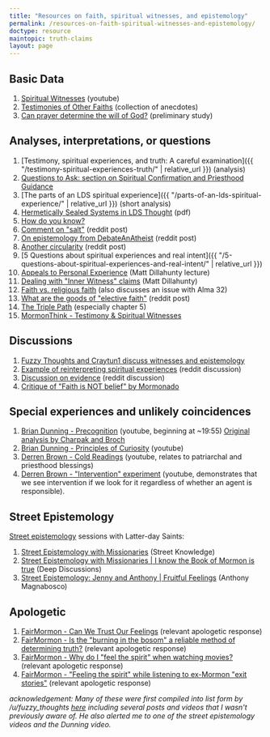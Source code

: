 ```yaml
---
title: "Resources on faith, spiritual witnesses, and epistemology"
permalink: /resources-on-faith-spiritual-witnesses-and-epistemology/
doctype: resource
maintopic: truth-claims
layout: page
---
```


## Basic Data

1. [Spiritual Witnesses](https://www.youtube.com/watch?v=UJMSU8Qj6Go) (youtube)
1. [Testimonies of Other Faiths](https://testimoniesofotherfaiths.blogspot.com/) (collection of anecdotes)
1. [Can prayer determine the will of God?](http://www.religioustolerance.org/god_pra6.htm) (preliminary study)

## Analyses, interpretations, or questions

1. [Testimony, spiritual experiences, and truth: A careful examination]({{ "/testimony-spiritual-experiences-truth/" | relative_url }}) (analysis)
1. [Questions to Ask: section on Spiritual Confirmation and Priesthood Guidance](https://faenrandir.github.io/a_careful_examination/questions-to-ask/#spiritual-confirmation-and-priesthood-guidance)
1. [The parts of an LDS spiritual experience]({{ "/parts-of-an-lds-spiritual-experience/" | relative_url }}) (short analysis)
1. [Hermetically Sealed Systems in LDS Thought](https://faenrandir.github.io/a_careful_examination/documents/hermetically_sealed_stacked_deck/hermetically-sealed-systems-in-lds-thought.pdf) (pdf)
1. [How do you know?](https://sapiencuriosus.wordpress.com/2018/03/29/how-do-you-know/)
1. [Comment on "salt"](https://www.reddit.com/r/exmormon/comments/1rj0l1/in_case_you_ever_sit_by_boyd_k_packer_on_a_plane/cdnvt29/) (reddit post)
1. [On epistemology from DebateAnAtheist](https://www.reddit.com/r/DebateAnAtheist/comments/9caiv8/on_epistemology/) (reddit post)
1. [Another circularity](https://www.reddit.com/r/exmormon/comments/9eq1ym/seminary_circular_reasoning/) (reddit post)
1. [5 Questions about spiritual experiences and real intent]({{ "/5-questions-about-spiritual-experiences-and-real-intent/" | relative_url }})
1. [Appeals to Personal Experience](https://www.youtube.com/watch?v=4rOvxshInuc) (Matt Dillahunty lecture)
1. [Dealing with "Inner Witness" claims](https://www.youtube.com/watch?v=D-Xa4WBzBwc) (Matt Dillahunty)
1. [Faith vs. religious faith](https://www.reddit.com/r/mormon/comments/7qv2r4/faith_vs_religious_faith_thoughts_on_faith_hope/) (also discusses an issue with Alma 32)
1. [What are the goods of "elective faith"](https://www.reddit.com/r/mormon/comments/81bn53/what_are_the_goods_of_elective_faith_serious/) (reddit post)
1. [The Triple Path](http://triplepath.org) (especially chapter 5)
1. [MormonThink - Testimony & Spiritual Witnesses](http://www.mormonthink.com/testimonyweb.htm)

## Discussions

1. [Fuzzy Thoughts and Craytun1 discuss witnesses and epistemology](https://www.reddit.com/r/mormon/comments/a5jw5f/relieving_the_burden_on_the_shoulders_of_believers/ebpbb17/)
1. [Example of reinterpreting spiritual experiences](https://www.reddit.com/r/mormon/comments/9sphcv/when_confronted_by_difficult_questions_many/e8uonhi/) (reddit discussion)
1. [Discussion on evidence](https://www.reddit.com/r/mormon/comments/7dyni3/the_story_of_my_faith_crisis_and_my_return_to_the/dq2fnwj/) (reddit discussion)
1. [Critique of "Faith is NOT belief" by Mormonado](https://www.reddit.com/r/mormon/comments/9c74gq/faith_is_not_belief_faith_crisis_and_what_sam/e59621g/)

## Special experiences and unlikely coincidences

1. [Brian Dunning - Precognition](https://www.youtube.com/watch?v=752V173e31o&t=1195) (youtube, beginning at ~19:55) [Original analysis by Charpak and Broch](https://books.google.com/books?id=DpnWcMzeh8oC&q=dying#v=onepage&q=%22Premonition%3F%22&f=false)
1. [Brian Dunning - Principles of Curiosity](https://www.youtube.com/watch?v=NKY6jJbyCo0) (youtube)
1. [Derren Brown - Cold Readings](https://www.youtube.com/watch?v=I6uj1ruTmGQ) (youtube, relates to patriarchal and priesthood blessings)
1. [Derren Brown - "Intervention" experiment](https://www.youtube.com/watch?v=ust-pJC-9j8&feature=youtu.be&t=1931) (youtube, demonstrates that we see intervention if we look for it regardless of whether an agent is responsible).

## Street Epistemology

[Street epistemology](https://streetepistemology.com/) sessions with Latter-day Saints:

1. [Street Epistemology with Missionaries](https://www.youtube.com/watch?v=SniF1xG_Iso) (Street Knowledge)
1. [Street Epistemology with Missionaries \| I know the Book of Mormon is true](https://www.youtube.com/watch?v=DhKGiw0ZVBM) (Deep Discussions) 
1. [Street Epistemology: Jenny and Anthony \| Fruitful Feelings](https://www.youtube.com/watch?v=bh9IYjRYBx4) (Anthony Magnabosco)

## Apologetic

1. [FairMormon - Can We Trust Our Feelings](http://www.fairmormon.org/perspectives/publications/can-we-trust-our-feelings) (relevant apologetic response)
1. [FairMormon -  Is the "burning in the bosom" a reliable method of determining truth?](http://en.fairmormon.org/Holy_Ghost/Burning_in_the_bosom) (relevant apologetic response)
1. [FairMormon -  Why do I "feel the spirit" when watching movies?](http://en.fairmormon.org/Holy_Ghost/Feeling_%22the_spirit%22_while_watching_movies) (relevant apologetic response)
1. [FairMormon - "Feeling the spirit" while listening to ex-Mormon "exit stories"](http://en.fairmormon.org/Holy_Ghost/%22Feeling_the_spirit%22_while_listening_to_ex-Mormon_exit_stories) (relevant apologetic response)

*acknowledgement: Many of these were first compiled into list form by /u/fuzzy_thoughts [here](https://www.reddit.com/r/mormon/comments/9fujov/why_are_you_sure_about_mormonism_being_true/e5zj8d4/) including several posts and videos that I wasn't previously aware of.  He also alerted me to one of the street epistemology videos and the Dunning video.*
